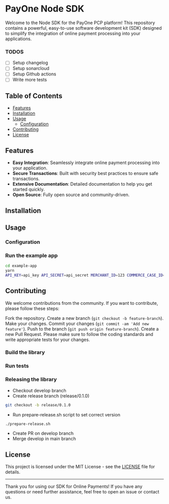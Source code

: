 # PayOne Node SDK

Welcome to the Node SDK for the PayOne PCP platform! This repository contains a powerful, easy-to-use software development kit (SDK) designed to simplify the integration of online payment processing into your applications.

### TODOS
- [ ] Setup changelog
- [ ] Setup sonarcloud
- [ ] Setup Github actions
- [ ] Write more tests

## Table of Contents

- [Features](#features)
- [Installation](#installation)
- [Usage](#usage)
    - [Configuration](#configuration)
- [Contributing](#contributing)
- [License](#license)

## Features

- **Easy Integration**: Seamlessly integrate online payment processing into your application.
- **Secure Transactions**: Built with security best practices to ensure safe transactions.
- **Extensive Documentation**: Detailed documentation to help you get started quickly.
- **Open Source**: Fully open source and community-driven.

## Installation


## Usage



### Configuration





### Run the example app

```sh
cd example-app
yarn
API_KEY=api_key API_SECRET=api_secret MERCHANT_ID=123 COMMERCE_CASE_ID=234 CHECKOUT_ID=345 yarn dev
```

## Contributing

We welcome contributions from the community. If you want to contribute, please follow these steps:

Fork the repository.
Create a new branch (`git checkout -b feature-branch`).
Make your changes.
Commit your changes (`git commit -am 'Add new feature'`).
Push to the branch (`git push origin feature-branch`).
Create a new Pull Request.
Please make sure to follow the coding standards and write appropriate tests for your changes.


### Build the library



### Run tests


### Releasing the library

- Checkout develop branch
- Create release branch (release/0.1.0)
```sh
git checkout -b release/0.1.0
```
- Run prepare-release.sh script to set correct version
```sh
./prepare-release.sh
```
- Create PR on develop branch
- Merge develop in main branch


## License

This project is licensed under the MIT License - see the [LICENSE](./LICENSE) file for details.

---

Thank you for using our SDK for Online Payments! If you have any questions or need further assistance, feel free to open an issue or contact us.
